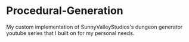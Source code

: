 # Procedural-Generation

My custom implementation of SunnyValleyStudios's dungeon generator youtube series that I built on for my personal needs.